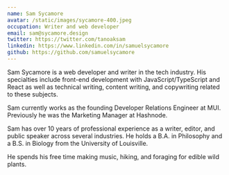 ```yaml
---
name: Sam Sycamore
avatar: /static/images/sycamore-400.jpeg
occupation: Writer and web developer
email: sam@sycamore.design
twitter: https://twitter.com/tanoaksam
linkedin: https://www.linkedin.com/in/samuelsycamore
github: https://github.com/samuelsycamore
---
```


Sam Sycamore is a web developer and writer in the tech industry. His specialties include front-end development with JavaScript/TypeScript and React as well as technical writing, content writing, and copywriting related to these subjects.

Sam currently works as the founding Developer Relations Engineer at MUI. Previously he was the Marketing Manager at Hashnode.

Sam has over 10 years of professional experience as a writer, editor, and public speaker across several industries. He holds a B.A. in Philosophy and a B.S. in Biology from the University of Louisville.

He spends his free time making music, hiking, and foraging for edible wild plants.
